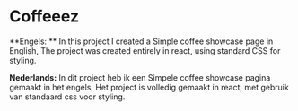 # Coffeeez

**Engels: **
In this project I created a Simple coffee showcase page in English,
The project was created entirely in react, using standard CSS for styling.


**Nederlands:**
In dit project heb ik een Simpele coffee showcase pagina gemaakt in het engels,
Het project is volledig gemaakt in react, met gebruik van standaard css voor styling.
